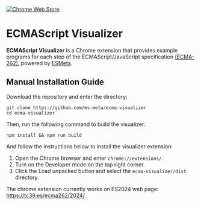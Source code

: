[![Chrome Web Store](https://badgen.net/chrome-web-store/v/nlfpedidieegejndiikebcgclhggaocd)](https://chromewebstore.google.com/detail/nlfpedidieegejndiikebcgclhggaocd)

# ECMAScript Visualizer

**ECMAScript Visualizer** is a Chrome extension that provides example programs for each step of the ECMAScript/JavaScript specification [(ECMA-262)](https://tc39.es/ecma262), powered by [ESMeta](https://github.com/es-meta/esmeta).

## Manual Installation Guide

Download the repository and enter the directory:

```
git clone https://github.com/es-meta/ecma-visualizer
cd ecma-visualizer
```

Then, run the following command to build the visualizer:

```
npm install && npm run build
```

And follow the instructions below to install the visualizer extension:

1. Open the Chrome browser and enter `chrome://extensions/`.
2. Turn on the Developer mode on the top right corner.
3. Click the Load unpacked button and select the `ecma-visualizer/dist` directory.

The chrome extension currently works on ES2024 web page: https://tc39.es/ecma262/2024/.
